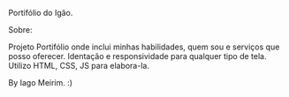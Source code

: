 Portifólio do Igão.

Sobre:

Projeto Portifólio onde inclui minhas habilidades, quem sou e serviços que posso oferecer. Identação e responsividade para qualquer tipo de tela. Utilizo HTML, CSS, JS para elabora-la.

By Iago Meirim. :)
